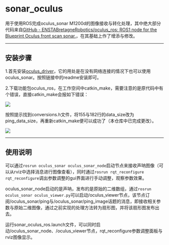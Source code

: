 # sonar_oculus

用于使用ROS完成oculus_sonar M1200d的图像接收与转化处理，其中绝大部分代码来自[GitHub - ENSTABretagneRobotics/oculus_ros: ROS1 node for the Blueprint Oculus front scan sonar.](https://github.com/ENSTABretagneRobotics/oculus_ros)，在其基础上作了增添与修改。

---

## 安装步骤

1.首先安装[oculus_driver](https://github.com/ENSTABretagneRobotics/oculus_driver)，它的用处是在没有网络连接的情况下也可以使用oculus_sonar。按照链接中的readme安装即可。

2.下载功能包oculus_ros，在工作空间中catkin_make，需要注意的是原代码中有个错误，直接catkin_make会报如下错误：

![](https://cdn.nlark.com/yuque/0/2023/png/2556769/1694955285204-ab878893-b75e-4c50-b4aa-f38a63f1de7a.png)

按照提示找到conversions.h文件，将155与182行的data_size改为ping_data_size，再重新catkin_make便可以成功了（本仓库中已完成更改）。

![](https://cdn.nlark.com/yuque/0/2023/png/2556769/1694955453723-0ddce1ac-63dc-4614-9a1d-65a5a2e6b160.png?x-oss-process=image%2Fresize%2Cw_737%2Climit_0)

---

## 使用说明

可以通过`rosrun oculus_sonar oculus_sonar_node`启动节点来接收声呐图像（可以从rviz中选择消息进行图像查看），同时通过`rosrun rqt_reconfigure rqt_reconfigure`调出参数调整的gui界面进行手动调整，观察参数效果。

oculus_sonar_node启动的是声呐，发布的是原始的二维数组，通过`rosrun oculus_sonar oculus_viewer.py`可以启动/oculus_viewer节点，该节点订阅/oculus_sonar/ping与/oculus_sonar/ping_image话题的消息，即接收相关参数与原始二维图像，通过之前实现的处理方法转为扇形图，并将该扇形图发布出去。

运行sonar_oculus_ros.launch文件，可以同时启动/oculus_sonar_node、/oculus_viewer节点，rqt_reconfigure参数调整面板与rviz图像显示。
